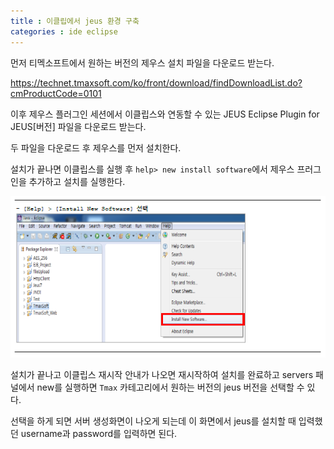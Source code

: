 ```yaml
---
title : 이클립에서 jeus 환경 구축
categories : ide eclipse
---
```


먼저 티멕소프트에서 원하는 버전의 제우스 설치 파일을 다운로드 받는다. 

https://technet.tmaxsoft.com/ko/front/download/findDownloadList.do?cmProductCode=0101

이후 제우스 플러그인 세션에서 이클립스와 연동할 수 있는 JEUS Eclipse Plugin for JEUS[버전]  파일을 다운로드 받는다. 

두 파일을 다운로드 후 제우스를 먼저 설치한다. 

설치가 끝나면 이클립스를 실행 후  `help> new install software`에서  제우스 프러그인을 추가하고 설치를 실행한다. 

![install software](/assets/images/develop/ide-eclipse-jeus-plugin-0.PNG)

설치가 끝나고 이클립스 재시작 안내가 나오면 재시작하여 설치를 완료하고  servers 패널에서 new를 실행하면 `Tmax` 카테고리에서 원하는 버전의 jeus 버전을 선택할 수 있다. 

선택을 하게 되면 서버 생성화면이 나오게 되는데 이 화면에서 jeus를 설치할 때 입력했던 username과 password를 입력하면 된다. 
